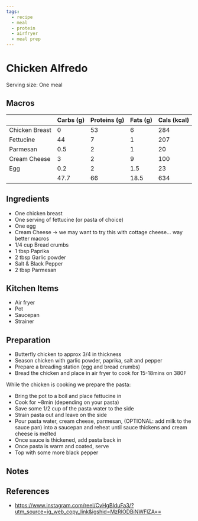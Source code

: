 ```yaml
---
tags:
  - recipe
  - meal
  - protein
  - airfryer
  - meal prep
---
```

# Chicken Alfredo

Serving size: One meal

## Macros

|  | Carbs (g) | Proteins (g) | Fats (g) | Cals (kcal) |
| --- | --- | --- | --- | --- |
| Chicken Breast | 0 | 53 | 6 | 284 |
| Fettucine | 44 | 7 | 1 | 207 |
| Parmesan | 0.5 | 2 | 1 | 20 |
| Cream Cheese | 3 | 2 | 9 | 100 |
| Egg | 0.2 | 2 | 1.5 | 23 |
|  | 47.7 | 66 | 18.5 | 634 |

## Ingredients

- One chicken breast
- One serving of fettucine (or pasta of choice)
- One egg
- Cream Cheese → we may want to try this with cottage cheese… way better macros
- 1/4 cup Bread crumbs
- 1 tbsp Paprika
- 2 tbsp Garlic powder
- Salt & Black Pepper
- 2 tbsp Parmesan

## Kitchen Items

- Air fryer
- Pot
- Saucepan
- Strainer

## Preparation

- Butterfly chicken to approx 3/4 in thickness
- Season chicken with garlic powder, paprika, salt and pepper
- Prepare a breading station (egg and bread crumbs)
- Bread the chicken and place in air fryer to cook for 15-18mins on 380F

While the chicken is cooking we prepare the pasta:

- Bring the pot to a boil and place fettucine in
- Cook for ~8min (depending on your pasta)
- Save some 1/2 cup of the pasta water to the side
- Strain pasta out and leave on the side
- Pour pasta water, cream cheese, parmesan, (OPTIONAL: add milk to the sauce pan) into a saucepan and reheat until sauce thickens and cream cheese is melted
- Once sauce is thickened, add pasta back in
- Once pasta is warm and coated, serve
- Top with some more black pepper

## Notes

## References
- https://www.instagram.com/reel/CvHgBIduFa3/?utm_source=ig_web_copy_link&igshid=MzRlODBiNWFlZA==
